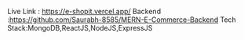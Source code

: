Live Link : https://e-shopit.vercel.app/
Backend :https://github.com/Saurabh-8585/MERN-E-Commerce-Backend
Tech Stack:MongoDB,ReactJS,NodeJS,ExpressJS
